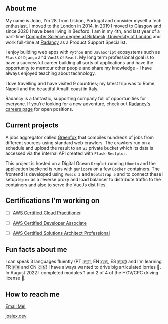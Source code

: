 ## About me
My name is João, I'm 28, from Lisbon, Portugal and consider myself a tech enthusiast. I moved to the London in 2014, in 2019 I moved to Glasgow and since 2020 I have been living in Bedford. I am in my 4th, and last year of a part-time [Computer Science degree at Birkbeck, University of London](https://www.bbk.ac.uk/study/2021/undergraduate/programmes/UBSCOMPG_C/) and work full-time at [Radancy](radancy.com) as a Product Support Specialist. 

I enjoy building web apps with `Python` and `JavaScript` ecosystems such as `Flask` or `Django` and `VueJS` or `React`. My long term professional goal is to have a successful career building all sorts of applications and have the opportunity to mentour other people and share my knowledge - I have always enjoyed teaching about technology.

I love travelling and have visited 9 countries; my latest trip was to Rome, Napoli and the beautiful Amalfi coast in Italy.

Radancy is a fantastic, supporting company full of opportunities for everyone. If you're looking for a new adventure, check out [Radancy's careers page](https://www.radancy.com/careers?referred_by=joaooliveira_github) for open positions.

## Current projects 
A jobs aggregator called [Greenfox](https://joalex.dev/greenfox) that compiles hundreds of jobs from different sources using standard web crawlers. The crawlers run on a schedule and upload the result to an `S3` private bucket which its data is accessed via the internal API created with `Flask-Restplus`.

This project is hosted on a Digital Ocean `Droplet` running `Ubunto` and the application backend is runs with `gunicorn` on a few `Docker` containers. The frontend is developed using `VueJs 3` and `Bootstrap 5` and to connect these I setup `Nginx` as a reverse proxy and load balancer to distribute traffic to the containers and also to serve the VueJs dist files.  

## Certifications I'm working on

- [ ] [AWS Certified Cloud Practitioner](https://aws.amazon.com/certification/certified-cloud-practitioner/)

- [ ] [AWS Certified Developer Associate](https://aws.amazon.com/certification/certified-developer-associate/)

- [ ] [AWS Certified Solutions Architect Professional](https://aws.amazon.com/certification/certified-solutions-architect-professional/)


## Fun facts about me 
I can speak 3 languages fluently (PT 🇵🇹, EN 🇬🇧, ES 🇪🇸) and I'm learning FR 🇫🇷 and CN 🇨🇳! I have always wanted to drive big articulated lorries 🚛. In August 2022 I completed modules 1 and 2 of 4 of the HGV/CPC driving license 👀.  

## How to reach me
[Email Me!](mailto:joao00alex@gmail.com)

[joalex.dev](https://joalex.dev)
